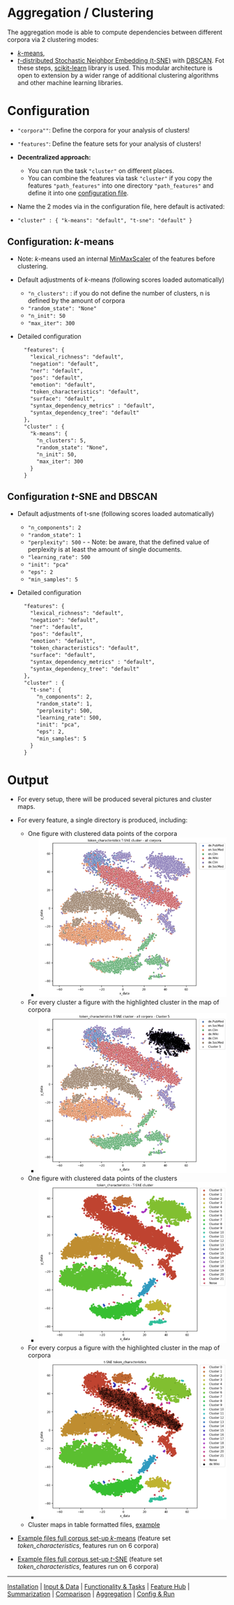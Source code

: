 # Aggregation / Clustering

The aggregation mode is able to compute dependencies between different corpora via 2 clustering modes:
* [_k_-means](https://scikit-learn.org/stable/modules/generated/sklearn.cluster.KMeans.html#sklearn.cluster.KMeans),
* [_t_-distributed Stochastic Neighbor Embedding (t-SNE)](https://scikit-learn.org/stable/modules/generated/sklearn.manifold.TSNE.html#sklearn.manifold.TSNE) with [DBSCAN](https://scikit-learn.org/stable/modules/clustering.html#dbscan).
Fot these steps, [scikit-learn](https://scikit-learn.org) library is used.
This modular architecture is open to extension by a wider range of additional clustering algorithms and other machine learning libraries.

# Configuration

* `"corpora""`: Define the corpora for your analysis of clusters!
* `"features"`: Define the feature sets for your analysis of clusters!

* **Decentralized approach:**
  * You can run the task `"cluster"` on different places.
  * You can combine the features via task `"cluster"` if you copy the features `"path_features"` into one directory `"path_features"` and define it into one [configuration file](../res/example_configurations).    

* Name the 2 modes via in the configuration file, here default is activated:

* `"cluster" : {
    "k-means": "default",
    "t-sne": "default"
  }`


## Configuration: _k_-means 

* Note: _k_-means used an internal [MinMaxScaler](https://scikit-learn.org/stable/modules/generated/sklearn.preprocessing.MinMaxScaler.html#sklearn.preprocessing.MinMaxScaler) of the features before clustering. 
* Default adjustments of _k_-means (following scores loaded automatically)
  * `"n_clusters":` : if you do not define the number of clusters, n is defined by the amount of corpora
  * `"random_state": "None"`
  * `"n_init": 50`
  * `"max_iter": 300`

* Detailed configuration

    ```jsonlines
      "features": {
        "lexical_richness": "default",
        "negation": "default",
        "ner": "default",
        "pos": "default",
        "emotion": "default",
        "token_characteristics": "default",
        "surface": "default",
        "syntax_dependency_metrics" : "default",
        "syntax_dependency_tree": "default"
      },
      "cluster" : {
        "k-means": {
          "n_clusters": 5,
          "random_state": "None",
          "n_init": 50,
          "max_iter": 300
        }
      }
    ```

## Configuration _t_-SNE and DBSCAN

* Default adjustments of t-sne (following scores loaded automatically)
  * `"n_components": 2`
  * `"random_state": 1`
  * `"perplexity": 500` - - Note: be aware, that the defined value of perplexity is at least the amount of single documents.
  * `"learning_rate": 500`
  * `"init": "pca"`
  * `"eps": 2`
  * `"min_samples": 5`

* Detailed configuration

    ```jsonlines
      "features": {
        "lexical_richness": "default",
        "negation": "default",
        "ner": "default",
        "pos": "default",
        "emotion": "default",
        "token_characteristics": "default",
        "surface": "default",
        "syntax_dependency_metrics" : "default",
        "syntax_dependency_tree": "default"
      },
      "cluster" : {
        "t-sne": {
          "n_components": 2,
          "random_state": 1,
          "perplexity": 500,
          "learning_rate": 500,
          "init": "pca",
          "eps": 2,
          "min_samples": 5
        }
      }
    ```

# Output

* For every setup, there will be produced several pictures and cluster maps.
* For every feature, a single directory is produced, including:
  * One figure with clustered data points of the corpora
    * ![arc](../res/example_aggregation/t-sne/token_characteristics/token_characteristics_all_corpora_t-sne.png)
  * For every cluster a figure with the highlighted cluster in the map of corpora
    * ![arc](../res/example_aggregation/t-sne/token_characteristics/token_characteristics_all_corpora_t-sne_Cluster_5.png)
  * One figure with clustered data points of the clusters
    * ![arc](../res/example_aggregation/t-sne/token_characteristics/token_characteristics_t-sne.png)
  * For every corpus a figure with the highlighted cluster in the map of corpora
    * ![arc](../res/example_aggregation/t-sne/token_characteristics/token_characteristics_tsne_de.Wiki.png)
  * Cluster maps in table formatted files, [example](../res/example_aggregation/t-sne/token_characteristics/token_characteristics_tsne_dataset.csv)

* [Example files full corpus set-up _k_-means](../res/example_aggregation/k-means) (feature set _token_characteristics_, features run on 6 corpora)
* [Example files full corpus set-up _t_-SNE](../res/example_aggregation/t-sne) (feature set _token_characteristics_, features run on 6 corpora)

----
[Installation](../installation.md) | [Input & Data](../input.md) | [Functionality & Tasks](../tasks.md) | [Feature Hub](../features.md) | [Summarization](../analytics/summarization.md) | [Comparison](../analytics/comparison.md) | [Aggregation](../analytics/aggregation.md) | [Config & Run](../configuration.md)